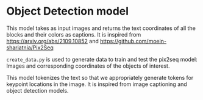 # Object Detection model

This model takes as input images and returns the text coordinates of all the blocks and their colors as captions. 
It is inspired from https://arxiv.org/abs/2109.10852 and https://github.com/moein-shariatnia/Pix2Seq


```create_data.py``` is used to generate data to train and test the pix2seq model: Images and corresponding coordinates of the objects of interest. 

This model tokenizes the text so that we appropriately generate tokens for keypoint locations in the image. It is inspired from image captioning and object detection models.